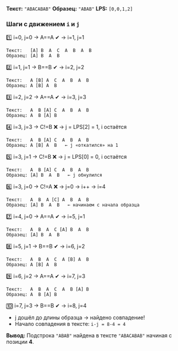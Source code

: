 
**Текст:** `"ABACABAB"`
**Образец:** `"ABAB"`
**LPS:** `[0,0,1,2]`


### Шаги с движением `i` и `j`

1️⃣ i=0, j=0 → A==A ✔ → i=1, j=1

```
Текст:   [A] B  A  C  A  B  A  B
Образец: [A] B  A  B
```

2️⃣ i=1, j=1 → B==B ✔ → i=2, j=2

```
Текст:   A [B] A  C  A  B  A  B
Образец: A [B] A  B
```

3️⃣ i=2, j=2 → A==A ✔ → i=3, j=3

```
Текст:   A  B [A] C  A  B  A  B
Образец: A  B [A] B
```

4️⃣ i=3, j=3 → C!=B ❌ → j = LPS[2] = 1, i остаётся

```
Текст:   A  B [A] C  A  B  A  B
Образец: A [B] A  B   ← j «откатился» на 1
```

5️⃣ i=3, j=1 → C!=B ❌ → j = LPS[0] = 0, i остаётся

```
Текст:   A  B [A] C  A  B  A  B
Образец: [A] B  A  B   ← j обнулился
```

6️⃣ i=3, j=0 → C!=A ❌ → j=0 → i++ → i=4

```
Текст:   A  B  A [C] A  B  A  B
Образец: [A] B  A  B   ← начинаем с начала образца
```

7️⃣ i=4, j=0 → A==A ✔ → i=5, j=1

```
Текст:   A  B  A  C [A] B  A  B
Образец: [A] B  A  B
```

8️⃣ i=5, j=1 → B==B ✔ → i=6, j=2

```
Текст:   A  B  A  C  A [B] A  B
Образец: A [B] A  B
```

9️⃣ i=6, j=2 → A==A ✔ → i=7, j=3

```
Текст:   A  B  A  C  A  B [A] B
Образец: A  B [A] B
```

🔟 i=7, j=3 → B==B ✔ → i=8, j=4

* j дошёл до длины образца → найдено совпадение!
* Начало совпадения в тексте: `i-j = 8-4 = 4`



**Вывод:**
Подстрока `"ABAB"` найдена в тексте `"ABACABAB"` начиная с позиции **4**.




